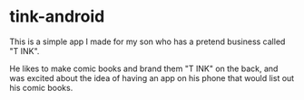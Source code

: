 # tink-android
This is a simple app I made for my son who has a pretend business called "T INK".

He likes to make comic books and brand them "T INK" on the back, and was excited about the idea
of having an app on his phone that would list out his comic books.